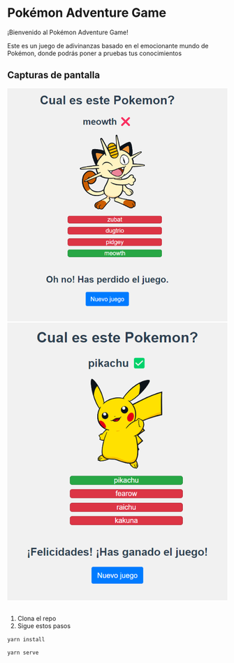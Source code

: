 # Pokémon Adventure Game

¡Bienvenido al Pokémon Adventure Game!

Este es un juego de adivinanzas basado en el emocionante mundo de Pokémon, donde podrás poner a pruebas tus conocimientos


## Capturas de pantalla

![Captura de pantalla 1](screenshots/wrong.png)
![Captura de pantalla 2](screenshots/correct.png)


##
1) Clona el repo
2) Sigue estos pasos
```
yarn install
```

```
yarn serve
```
